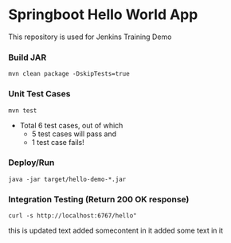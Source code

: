 # Springboot Hello World App
This repository is used for Jenkins Training Demo

### Build JAR
```
mvn clean package -DskipTests=true
```

### Unit Test Cases
```
mvn test
```
- Total 6 test cases, out of which
  - 5 test cases will pass and 
  - 1 test case fails!
 
### Deploy/Run
```
java -jar target/hello-demo-*.jar 
```

### Integration Testing (Return 200 OK response)
```
curl -s http://localhost:6767/hello"
```
this is updated text
added somecontent in it
added some text in it

